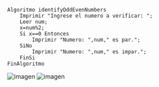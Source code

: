 ```
Algoritmo identifyOddEvenNumbers
	Imprimir "Ingrese el numero a verificar: ";
	Leer num;
	x=num%2;
	Si x==0 Entonces
		Imprimir "Numero: ",num," es par.";
	SiNo
		Imprimir "Numero: ",num," es impar.";
	FinSi
FinAlgoritmo
```

![imagen](https://user-images.githubusercontent.com/116420679/208284322-e5c20785-a41d-456c-8a52-6e053b956978.png)
![imagen](https://user-images.githubusercontent.com/116420679/208284333-6e1f693f-dc3d-4b37-b12f-8b940c68bea3.png)

